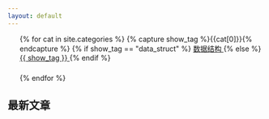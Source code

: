 ```yaml
---
layout: default
---
```


<body>
  <div class="index-wrapper">
    <div class="aside">
      <div class="info-card">
          <div align="left">
            <ul class="categories-list">
              {% for cat in site.categories %}
                 {% capture show_tag %}{{cat[0]}}{% endcapture %}
                 {% if show_tag == "data_struct" %}
                  <a href="数据结构" class="title"> 数据结构 </a>
                 {% else %}
                   <a href="{{ show_tag }}" class="title"> {{ show_tag }} </a>
                 {% endif %}
                <h3></h3>
              {% endfor %}
            </ul>
          </div>
          <div>
          <h2>最新文章</h2>
          </div>
        </div>
      <div id="particles-js">
      </div>
    </div>
    <!-- 正文 -->
    <div>
    </div>
  </div>
</body>
